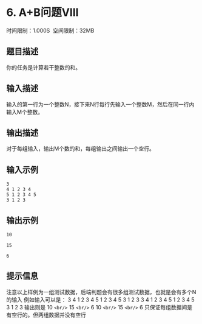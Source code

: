 # 6\. A+B问题VIII

时间限制：1.000S  空间限制：32MB

## 题目描述

你的任务是计算若干整数的和。

## 输入描述

输入的第一行为一个整数N，接下来N行每行先输入一个整数M，然后在同一行内输入M个整数。

## 输出描述

对于每组输入，输出M个数的和，每组输出之间输出一个空行。

## 输入示例

```
3
4 1 2 3 4
5 1 2 3 4 5
3 1 2 3
```

## 输出示例

```
10

15

6
```

## 提示信息

注意以上样例为一组测试数据，后端判题会有很多组测试数据，也就是会有多个N的输入
例如输入可以是：
3
4 1 2 3 4
5 1 2 3 4 5
3 1 2 3
3
4 1 2 3 4
5 1 2 3 4 5
3 1 2 3
输出则是
10
`<br/>`
15
`<br/>`
6
10
`<br/>`
15
`<br/>`
6
只保证每组数据间是有空行的。但两组数据并没有空行
